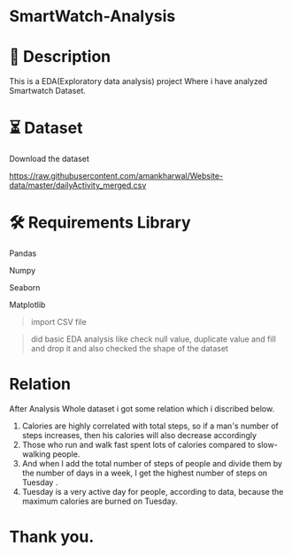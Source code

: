 # SmartWatch-Analysis

# 📝 Description
This is a EDA(Exploratory data analysis) project Where i have analyzed Smartwatch Dataset.

# ⏳ Dataset

Download the dataset

https://raw.githubusercontent.com/amankharwal/Website-data/master/dailyActivity_merged.csv

# 🛠️ Requirements Library 
Pandas 

Numpy 

Seaborn 

Matplotlib 

>import CSV file 

>did basic EDA analysis like check null value, duplicate value and fill and drop it and also checked the shape of the dataset

# Relation 
After Analysis Whole dataset i got some relation which i discribed below.

1. Calories are highly correlated with total steps, so if a man's number of steps increases, then his calories will also decrease accordingly 
2. Those who run and walk fast spent lots of calories compared to slow-walking people.
3. And when I add the total number of steps of people and divide them by the number of days in a week, I get the highest number of steps on Tuesday .
4. Tuesday is a very active day for people, according to data, because the maximum calories are burned on Tuesday.

# Thank you.
